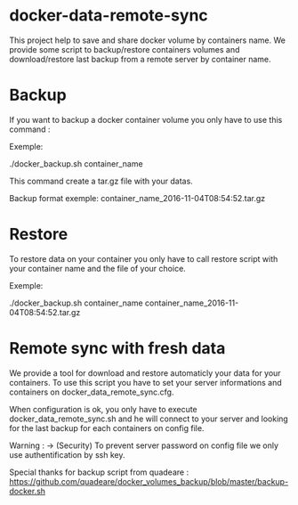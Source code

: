 # docker-data-remote-sync

This project help to save and share docker volume by containers name. We provide some script to backup/restore containers volumes and download/restore last backup from a remote server by container name. 

# Backup 

If you want to backup a docker container volume you only have to use this command : 

Exemple:

./docker_backup.sh container_name 

This command create a tar.gz file with your datas.

Backup format exemple: 
container_name_2016-11-04T08:54:52.tar.gz

# Restore

To restore data on your container you only have to call restore script with your container name and the file of your choice.

Exemple:

./docker_backup.sh container_name container_name_2016-11-04T08:54:52.tar.gz

# Remote sync with fresh data

We provide a tool for download and restore automaticly your data for your containers. 
To use this script you have to set your server informations and containers on docker_data_remote_sync.cfg.

When configuration is ok, you only have to execute docker_data_remote_sync.sh and he will connect to your server and looking for the last backup for each containers on config file.

Warning : 
-> (Security) To prevent server password on config file we only use authentification by ssh key.

Special thanks for backup script from quadeare : 
https://github.com/quadeare/docker_volumes_backup/blob/master/backup-docker.sh 

